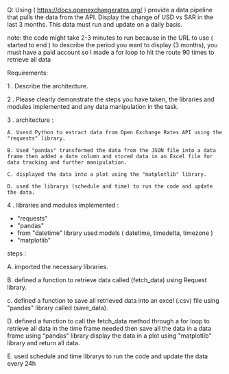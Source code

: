 Q: Using ( https://docs.openexchangerates.org/ ) provide a data pipeline that pulls the data from the API. Display the change of USD vs SAR in the last 3 months. This data must run and update on a daily
basis.

note: the code might take 2-3 minutes to run because in the URL to use ( started to end ) to describe the period you want to display (3 months), you must have a paid account so I made a for loop to hit the route 90 times to retrieve all data 

Requirements:

1 . Describe the architecture.

2 . Please clearly demonstrate the steps you have taken, the libraries and modules implemented and any data manipulation in the task.
 
3 . architecture :

    A. Usesd Python to extract data from Open Exchange Rates API using the "requests" library.
    
    B. Used "pandas" transformed the data from the JSON file into a data frame then added a date column and stored data in an Excel file for data tracking and further manipulation.
    
    C. displayed the data into a plot using the "matplotlib" library.
    
    D. used the librarys (schedule and time) to run the code and update the data.  


4 . libraries and modules implemented :
- "requests"
- "pandas" 
- from "datetime" library used models ( datetime, timedelta, timezone ) 
- "matplotlib"

steps :

A. imported the necessary libraries.

B. defined a function to retrieve data called (fetch_data) using Request library.

c. defined a function to save all retrieved data into an excel (.csv) file using "pandas" library called (save_data).

D. defined a function to call the fetch_data method through a for loop to retrieve all data in the time frame needed then save all the data in a data frame using "pandas" library display the data in a plot using "matplotlib" library and return all data.

E. used schedule and time librarys to run the code and update the data every 24h